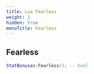 ```yaml
---
title: Lua Fearless
weight: 1
hidden: true
menuTitle: Fearless
---
```

## Fearless
```lua
StatBonuses:Fearless(); -- bool
```